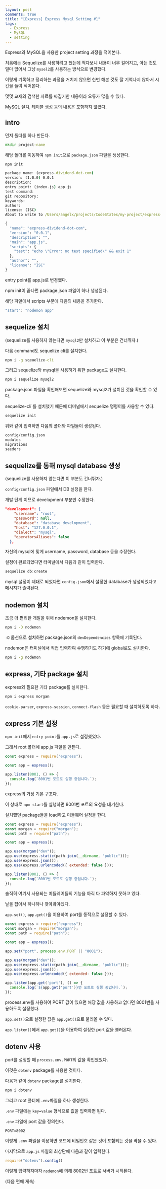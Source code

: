 ```yaml
---
layout: post
comments: true
title: "[Express] Express Mysql Setting #1"
tags:
  - Express
  - MySQL
  - setting
---
```


Express와 MySQL을 사용한 project setting 과정을 적어본다.

처음에는 Sequelize를 사용하려고 했는데 적다보니 내용이 너무 길어지고, 아는 것도 얼마 없어서 그냥 `mysel2`를 사용하는 방식으로 변경했다.

이렇게 기록하고 정리하는 과정을 거치지 않으면 한번 해본 것도 잘 기억나지 않아서 시간을 들여 적어본다.

몇몇 교재와 검색한 자료를 짜집기한 내용이라 오류가 많을 수 있다.

MySQL 설치, 테이블 생성 등의 내용은 포함하지 않았다.

## intro

먼저 폴더를 하나 만든다.

```cmd
mkdir project-name
```

해당 폴더롤 이동하여 `npm init`으로 `package.json` 파일을 생성한다.

```cmd
npm init

package name: (express-dividend-dot-com)
version: (1.0.0) 0.0.1
description:
entry point: (index.js) app.js
test command:
git repository:
keywords:
author:
license: (ISC)
About to write to /Users/angelx/projects/CodeStates/my-project/express-dividend-dot-com/package.json:

{
  "name": "express-dividend-dot-com",
  "version": "0.0.1",
  "description": "",
  "main": "app.js",
  "scripts": {
    "test": "echo \"Error: no test specified\" && exit 1"
  },
  "author": "",
  "license": "ISC"
}
```

entry point를 app.js로 변경했다.

npm init이 끝나면 package.json 파일이 하나 생성된다.

해당 파일에서 scripts 부분에 다음의 내용을 추가한다.

```cmd
"start": "nodemon app"
```

## sequelize 설치

(sequelize를 사용하지 않는다면 `mysql2`만 설치하고 이 부분은 건너뛰자.)

다음 command도 sequelize cli를 설치한다.

```cmd
npm i -g sqeuelize-cli
```

그리고 sequelize와 mysql을 사용하기 위한 package도 설치한다.

```cmd
npm i sequelize mysql2
```

package.json 파일을 확인해보면 sequelize와 mysql2가 설치된 것을 확인할 수 있다.

sequelize-cli`를 설치했기 때문에 터미널에서 sequelize 명령어를 사용할 수 있다.

```cmd
sequelize init
```

위와 같이 입력하면 다음의 폴더와 파일들이 생성된다.

```cmd
config/config.json
modules
migrations
seeders
```

## sequelize를 통해 mysql database 생성

(sequelize를 사용하지 않는다면 이 부분도 건너뛰자.)

`config/config.json` 파일에서 DB 설정을 한다.

개발 단계 이므로 development ​부분만 수정한다.

```json
"development": {
    "username": "root",
    "password": null,
    "database": "database_development",
    "host": "127.0.0.1",
    "dialect": "mysql",
    "operatorsAliases": false
  },
```

자신의 mysql에 맞게 username, password, database 등을 수정한다.

설정이 완료되었다면 터미널에서 다음과 같이 입력한다.

```cmd
sequelize db:create
```

mysql 설정이 제대로 되었다면 `config.json`에서 설정한 database가 생성되었다고 메시지가 출력된다.

## nodemon 설치

조금 더 편리한 개발을 위해 nodemon을 설치한다.

```cmd
npm i -D nodemon
```

`-D` 옵션으로 설치하면 package.json의 `devDependencies` 항목에 기록된다.

nodemon은 터미널에서 직접 입력하여 수행하기도 하기에 global로도 설치한다.

```cmd
npm i -g nodemon
```

## express, 기타 package 설치

express와 필요한 기타 package를 설치한다.

```cmd
npm i express morgan
```

`cookie-parser`, `express-session`, `connect-flash` 등은 필요할 때 설치하도록 하자.

## express 기본 설정

`npm init`에서 `entry point`를 `app.js`로 설정했었다.

그래서 root 폴더에 app.js 파일을 만든다.

```js
const express = require("express");

const app = express();

app.listen(8001, () => {
  console.log(`8001번 포트로 실행 중입니다.`);
});
```

express의 가장 기본 구조다.

이 상태로 `npm start`를 실행하면 8001번 포트의 요청을 대기한다.

설치했던 package들을 load하고 미들웨어 설정을 한다.

```js
const express = require("express");
const morgan = require("morgan");
const path = require("path");

const app = express();

app.use(morgan("dev"));
app.use(express.static(path.join(__dirname, "public")));
app.use(express.json());
app.use(express.urlencoded({ extended: false }));

app.listen(8001, () => {
  console.log(`8001번 포트로 실행 중입니다.`);
});
```

솔직히 여기서 사용되는 미들웨어들의 기능을 아직 다 파악하지 못하고 있다.

날을 잡아서 하나하나 찾아봐야겠다.

`app.set()`, `app.get()`을 이용하여 port를 동적으로 설정할 수 있다.

```js
const express = require("express");
const morgan = require("morgan");
const path = require("path");

const app = express();

app.set("port", process.env.PORT || "8001");

app.use(morgan("dev"));
app.use(express.static(path.join(__dirname, "public")));
app.use(express.json());
app.use(express.urlencoded({ extended: false }));

app.listen(app.get('port'), () => {
  console.log(`${app.get('port')}번 포트로 실행 중입니다.`);
});
```

process.env를 사용하여 PORT 값이 있으면 해당 값을 사용하고 없다면 8001번을 사용하도록 설정했다.

`app.set()`으로 설정한 값은 `app.get()`으로 불러올 수 있다.

`app.listen()`에서 `app.get()`을 이용하여 설정한 port 값을 불러온다.

## dotenv 사용

port를 설정할 때 `process.env.PORT`의 값을 확인했었다.

이것은 `dotenv` package를 사용한 것이다.

다음과 같이 `dotenv` package를 설치한다.

```cmd
npm i dotenv
```

그리고 root 폴더에 `.env`파일을 하나 생성한다.

`.env` 파일에는 `key=value` 형식으로 값을 입력하면 된다.

`.env` 파일에 port 값을 정의한다.

```cmd
PORT=8002
```

이렇게 `.env` 파일을 이용하면 코드에 비밀번호 같은 것이 포함되는 것을 막을 수 있다.

마지막으로 `app.js` 파일의 최상단에 다음과 같이 입력한다.

```js
require("dotenv").config()
```

이렇게 입력하자마자 `nodemon`에 의해 8002번 포트로 서버가 시작된다.

(다음 편에 게속)
